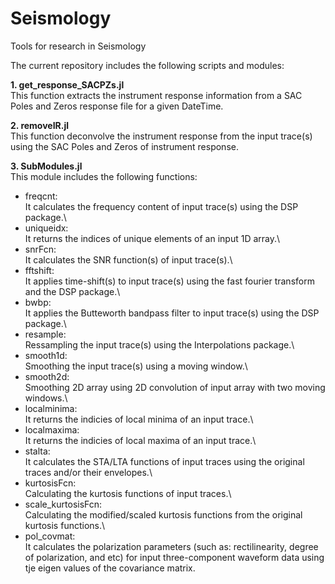 # Seismology
Tools for research in Seismology

The current repository includes the following scripts and modules:

**1. get_response_SACPZs.jl**\
This function extracts the instrument response information from a SAC Poles and Zeros response file for a given DateTime.

**2. removeIR.jl**\
This function deconvolve the instrument response from the input trace(s) using the SAC Poles and Zeros of instrument response.

**3. SubModules.jl**\
This module includes the following functions:
- freqcnt:\
It calculates the frequency content of input trace(s) using the DSP package.\
- uniqueidx:\
  It returns the indices of unique elements of an input 1D array.\
- snrFcn:\
  It calculates the SNR function(s) of input trace(s).\
- fftshift:\
  It applies time-shift(s) to input trace(s) using the fast fourier transform and the DSP package.\
- bwbp:\
  It applies the Butteworth bandpass filter to input trace(s) using the DSP package.\
- resample:\
  Ressampling the input trace(s) using the Interpolations package.\
- smooth1d:\
  Smoothing the input trace(s) using a moving window.\
- smooth2d:\
  Smoothing 2D array using 2D convolution of input array with two moving windows.\
- localminima:\
  It returns the indicies of local minima of an input trace.\
- localmaxima:\
  It returns the indicies of local maxima of an input trace.\
- stalta:\
  It calculates the STA/LTA functions of input traces using the original traces and/or their envelopes.\
- kurtosisFcn:\
  Calculating the kurtosis functions of input traces.\
- scale_kurtosisFcn:\
  Calculating the modified/scaled kurtosis functions from the original kurtosis functions.\
- pol_covmat:\
  It calculates the polarization parameters (such as: rectilinearity, degree of polarization, and etc) for input three-component waveform data using tje eigen values of the covariance matrix.
  


